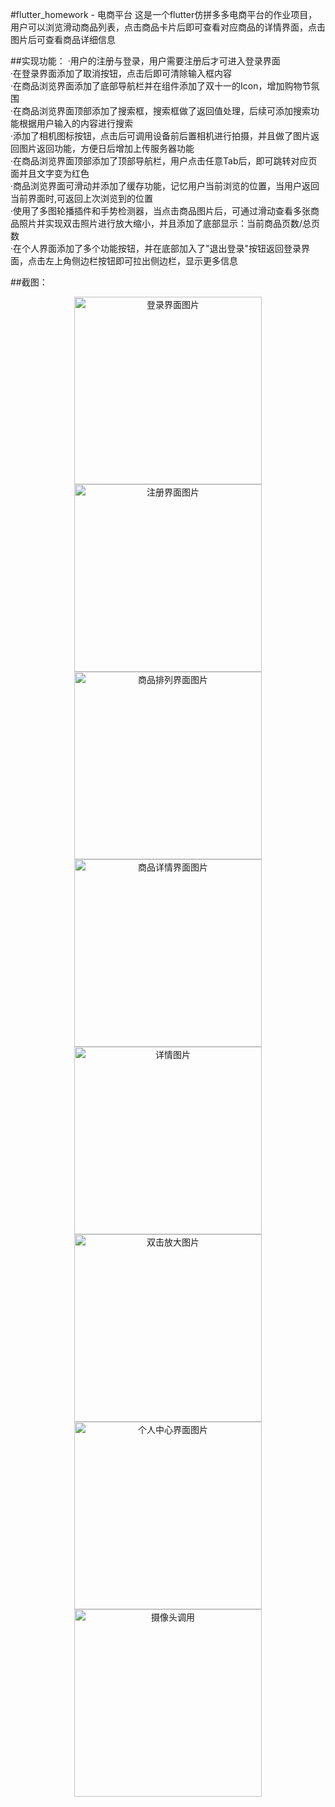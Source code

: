 #flutter_homework - 电商平台
这是一个flutter仿拼多多电商平台的作业项目，用户可以浏览滑动商品列表，点击商品卡片后即可查看对应商品的详情界面，点击图片后可查看商品详细信息

##实现功能：
·用户的注册与登录，用户需要注册后才可进入登录界面     
·在登录界面添加了取消按钮，点击后即可清除输入框内容     
·在商品浏览界面添加了底部导航栏并在组件添加了双十一的Icon，增加购物节氛围   
·在商品浏览界面顶部添加了搜索框，搜索框做了返回值处理，后续可添加搜索功能根据用户输入的内容进行搜索  
·添加了相机图标按钮，点击后可调用设备前后置相机进行拍摄，并且做了图片返回图片返回功能，方便日后增加上传服务器功能  
·在商品浏览界面顶部添加了顶部导航栏，用户点击任意Tab后，即可跳转对应页面并且文字变为红色    
·商品浏览界面可滑动并添加了缓存功能，记忆用户当前浏览的位置，当用户返回当前界面时,可返回上次浏览到的位置    
·使用了多图轮播插件和手势检测器，当点击商品图片后，可通过滑动查看多张商品照片并实现双击照片进行放大缩小，并且添加了底部显示：当前商品页数/总页数    
·在个人界面添加了多个功能按钮，并在底部加入了"退出登录"按钮返回登录界面，点击左上角侧边栏按钮即可拉出侧边栏，显示更多信息    

##截图：
<div align="center">
  <img src=https://github.com/DontHeartMeGirl/images_for_README/blob/main/images/%E7%99%BB%E5%BD%95%E7%95%8C%E9%9D%A2.png alt="登录界面图片" width="300">
</div>
<div align="center">
  <img src=https://github.com/DontHeartMeGirl/images_for_README/blob/main/images/%E6%B3%A8%E5%86%8C%E6%88%90%E5%8A%9F%E7%95%8C%E9%9D%A2.png alt="注册界面图片" width="300">
</div>
<div align="center">
  <img src=https://github.com/DontHeartMeGirl/images_for_README/blob/main/images/%E5%95%86%E5%93%81%E6%8E%92%E5%88%97%E7%95%8C%E9%9D%A2.png alt="商品排列界面图片" width="300">
</div>
<div align="center">
  <img src=https://github.com/DontHeartMeGirl/images_for_README/blob/main/images/%E5%95%86%E5%93%81%E8%AF%A6%E6%83%85%E7%95%8C%E9%9D%A2.png alt="商品详情界面图片" width="300">
</div>
<div align="center">
  <img src=https://github.com/DontHeartMeGirl/images_for_README/blob/main/images/%E8%AF%A6%E6%83%85%E5%9B%BE%E7%89%87.png alt="详情图片" width="300">
</div>
<div align="center">
  <img src=https://github.com/DontHeartMeGirl/images_for_README/blob/main/images/%E5%8F%8C%E5%87%BB%E6%94%BE%E5%A4%A7%E7%95%8C%E9%9D%A2.png alt="双击放大图片" width="300">
</div>
<div align="center">
  <img src=https://github.com/DontHeartMeGirl/images_for_README/blob/main/images/%E4%B8%AA%E4%BA%BA%E4%B8%AD%E5%BF%83%E7%95%8C%E9%9D%A2.png alt="个人中心界面图片" width="300">
</div>
<div align="center">
  <img src=https://github.com/DontHeartMeGirl/images_for_README/blob/main/images/%E6%91%84%E5%83%8F%E5%A4%B4%E8%B0%83%E7%94%A8.png alt="摄像头调用" width="300">
</div>